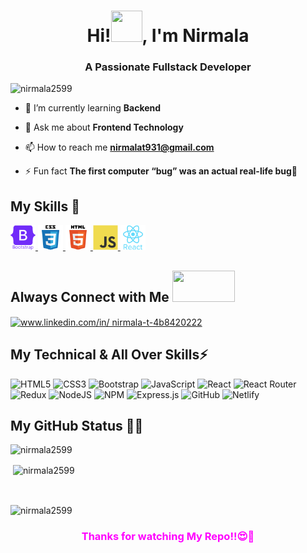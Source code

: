 <h1 align="center">Hi!<img src = "https://raw.githubusercontent.com/MartinHeinz/MartinHeinz/master/wave.gif" height=50px width = 50px>, I'm Nirmala</h1>
<h3 align="center">A Passionate Fullstack Developer</h3>

<p align="left"> <img src="https://komarev.com/ghpvc/?username=nirmala2599&label=Profile%20views&color=0e75b6&style=flat" alt="nirmala2599" /> </p>

- 🌱 I’m currently learning **Backend**

- 💬 Ask me about **Frontend Technology**

- 📫 How to reach me **nirmalat931@gmail.com**

- ⚡ Fun fact **The first computer “bug” was an actual real-life bug🤔**


<h2><b>My Skills 🚀 </b> </h2>
<p align="left"> <a href="https://getbootstrap.com" target="_blank" rel="noreferrer"> <img src="https://raw.githubusercontent.com/devicons/devicon/master/icons/bootstrap/bootstrap-plain-wordmark.svg" alt="bootstrap" width="40" height="40"/> </a> <a href="https://www.w3schools.com/css/" target="_blank" rel="noreferrer"> <img src="https://raw.githubusercontent.com/devicons/devicon/master/icons/css3/css3-original-wordmark.svg" alt="css3" width="40" height="40"/> </a> <a href="https://www.w3.org/html/" target="_blank" rel="noreferrer"> <img src="https://raw.githubusercontent.com/devicons/devicon/master/icons/html5/html5-original-wordmark.svg" alt="html5" width="40" height="40"/> </a> <a href="https://developer.mozilla.org/en-US/docs/Web/JavaScript" target="_blank" rel="noreferrer"> <img src="https://raw.githubusercontent.com/devicons/devicon/master/icons/javascript/javascript-original.svg" alt="javascript" width="40" height="40"/> </a> <a href="https://reactjs.org/" target="_blank" rel="noreferrer"> <img src="https://raw.githubusercontent.com/devicons/devicon/master/icons/react/react-original-wordmark.svg" alt="react" width="40" height="40"/> </a> </p>

<h2><b>Always Connect with Me</b> <img src='https://raw.githubusercontent.com/ShahriarShafin/ShahriarShafin/main/Assets/handshake.gif' height="50px" width="100px"> </h2>
<p align="left">
<a href="https://linkedin.com/in/www.linkedin.com/in/ nirmala-t-4b8420222" target="blank"><img align="center" src="https://raw.githubusercontent.com/rahuldkjain/github-profile-readme-generator/master/src/images/icons/Social/linked-in-alt.svg" alt="www.linkedin.com/in/ nirmala-t-4b8420222" height="30" width="40" /></a>
</p>

<h2><b>My Technical & All Over Skills⚡</b> </h2>

![HTML5](https://img.shields.io/badge/html5-%23E34F26.svg?style=for-the-badge&logo=html5&logoColor=white) ![CSS3](https://img.shields.io/badge/css3-%231572B6.svg?style=for-the-badge&logo=css3&logoColor=white)
![Bootstrap](https://img.shields.io/badge/bootstrap-%23563D7C.svg?style=for-the-badge&logo=bootstrap&logoColor=white) 
![JavaScript](https://img.shields.io/badge/javascript-%23323330.svg?style=for-the-badge&logo=javascript&logoColor=%23F7DF1E) 
![React](https://img.shields.io/badge/react-%2320232a.svg?style=for-the-badge&logo=react&logoColor=%2361DAFB) 
![React Router](https://img.shields.io/badge/React_Router-CA4245?style=for-the-badge&logo=react-router&logoColor=white)![Redux](https://img.shields.io/badge/redux-%23593d88.svg?style=for-the-badge&logo=redux&logoColor=white) ![NodeJS](https://img.shields.io/badge/node.js-6DA55F?style=for-the-badge&logo=node.js&logoColor=white) ![NPM](https://img.shields.io/badge/NPM-%23000000.svg?style=for-the-badge&logo=npm&logoColor=white)
![Express.js](https://img.shields.io/badge/express.js-%23404d59.svg?style=for-the-badge&logo=express&logoColor=%2361DAFB)
![GitHub](https://img.shields.io/badge/github-%23121011.svg?style=for-the-badge&logo=github&logoColor=white)
![Netlify](https://img.shields.io/badge/netlify-%23000000.svg?style=for-the-badge&logo=netlify&logoColor=#00C7B7)

<h2> <b>My GitHub Status 👨‍💻 </b> </h2>

<p><img align="left" src="https://github-readme-stats.vercel.app/api/top-langs?username=nirmala2599&show_icons=true&theme=tokyonight&title_color=f6097c&text_color=f6097c&locale=en&layout=compact" alt="nirmala2599" /></p><br>

<p>&nbsp;<img align="center" src="https://github-readme-stats.vercel.app/api?username=nirmala2599&show_icons=true&theme=tokyonight&title_color=f6097c&text_color=f6097c&bg_color=0a0a0a&locale=en" alt="nirmala2599" /></p><br>

<p><img align="center" src="https://github-readme-streak-stats.herokuapp.com/?user=nirmala2599&theme=dark" alt="nirmala2599" /></p>


<h3 align= 'center' style="color: fuchsia"><b>Thanks for watching My Repo!!😍💖</b></h3>

<!--
**Nirmala2599/Nirmala2599** is a ✨ _special_ ✨ repository because its `README.md` (this file) appears on your GitHub profile.

Here are some ideas to get you started:

- 🔭 I’m currently working on ...
- 🌱 I’m currently learning ...
- 👯 I’m looking to collaborate on ...
- 🤔 I’m looking for help with ...
- 💬 Ask me about ...
- 📫 How to reach me: ...
- 😄 Pronouns: ...
- ⚡ Fun fact: ...
-->
